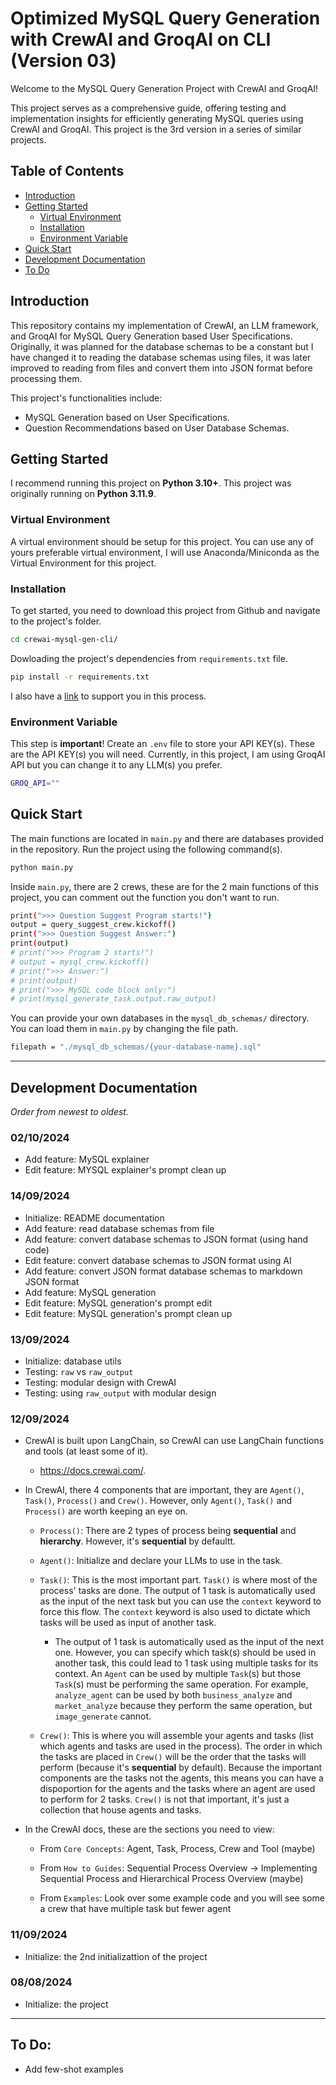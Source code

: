 # Optimized MySQL Query Generation with CrewAI and GroqAI on CLI (Version 03)

Welcome to the MySQL Query Generation Project with CrewAI and GroqAI!

This project serves as a comprehensive guide, offering testing and implementation insights for efficiently generating MySQL queries using CrewAI and GroqAI. This project is the 3rd version in a series of similar projects.

## Table of Contents

- [Introduction](#introduction)
- [Getting Started](#getting-started)
  - [Virtual Environment](#Virtual-Environment)
  - [Installation](#installation)
  - [Environment Variable](#Environment-Variable)
- [Quick Start](#Quick-Start)
- [Development Documentation](#development-documentation)
- [To Do](#to-do)

## Introduction

This repository contains my implementation of CrewAI, an LLM framework, and GroqAI for MySQL Query Generation based User Specifications. Originally, it was planned for the database schemas to be a constant but I have changed it to reading the database schemas using files, it was later improved to reading from files and convert them into JSON format before processing them.

This project's functionalities include:

- MySQL Generation based on User Specifications.
- Question Recommendations based on User Database Schemas.

## Getting Started

I recommend running this project on **Python 3.10+**. This project was originally running on **Python 3.11.9**.

### Virtual Environment

A virtual environment should be setup for this project. You can use any of yours preferable virtual environment, I will use Anaconda/Miniconda as the Virtual Environment for this project.

### Installation

To get started, you need to download this project from Github and navigate to the project's folder.

```sh
cd crewai-mysql-gen-cli/
```

Dowloading the project's dependencies from `requirements.txt` file.

```sh
pip install -r requirements.txt
```

I also have a [link](https://chatgpt.com/share/757c50b4-f574-48d0-a04d-c955d100aeab) to support you in this process.

### Environment Variable

This step is **important**! Create an `.env` file to store your API KEY(s). These are the API KEY(s) you will need. Currently, in this project, I am using GroqAI API but you can change it to any LLM(s) you prefer.

```sh
GROQ_API=""
```

## Quick Start

The main functions are located in `main.py` and there are databases provided in the repository. Run the project using the following command(s).

```sh
python main.py
```

Inside `main.py`, there are 2 crews, these are for the 2 main functions of this project, you can comment out the function you don't want to run.

```sh
print(">>> Question Suggest Program starts!")
output = query_suggest_crew.kickoff()
print(">>> Question Suggest Answer:")
print(output)
# print(">>> Program 2 starts!")
# output = mysql_crew.kickoff()
# print(">>> Answer:")
# print(output)
# print(">>> MySQL code block only:")
# print(mysql_generate_task.output.raw_output)
```

You can provide your own databases in the `mysql_db_schemas/` directory. You can load them in `main.py` by changing the file path.

```sh
filepath = "./mysql_db_schemas/{your-database-name}.sql"
```

---

## Development Documentation

*Order from newest to oldest.*

### 02/10/2024

- Add feature: MySQL explainer
- Edit feature: MYSQL explainer's prompt clean up

### 14/09/2024

- Initialize: README documentation
- Add feature: read database schemas from file
- Add feature: convert database schemas to JSON format (using hand code)
- Edit feature: convert database schemas to JSON format using AI
- Add feature: convert JSON format database schemas to markdown JSON format
- Add feature: MySQL generation
- Edit feature: MySQL generation's prompt edit
- Edit feature: MySQL generation's prompt clean up

### 13/09/2024

- Initialize: database utils
- Testing: `raw` vs `raw_output`
- Testing: modular design with CrewAI
- Testing: using `raw_output` with modular design

### 12/09/2024

- CrewAI is built upon LangChain, so CrewAI can use LangChain functions and tools (at least some of it).

  - https://docs.crewai.com/.

- In CrewAI, there 4 components that are important, they are `Agent()`, `Task()`, `Process()` and `Crew()`. However, only `Agent()`, `Task()` and `Process()` are worth keeping an eye on.

  - `Process()`: There are 2 types of process being **sequential** and **hierarchy**. However, it's **sequential** by defaultt.

  - `Agent()`: Initialize and declare your LLMs to use in the task.

  - `Task()`: This is the most important part. `Task()` is where most of the process' tasks are done. The output of 1 task is automatically used as the input of the next task but you can use the `context` keyword to force this flow. The `context` keyword is also used to dictate which tasks will be used as input of another task.

    - The output of 1 task is automatically used as the input of the next one. However, you can specify which task(s)
      should be used in another task, this could lead to 1 task using multiple tasks for its context. An `Agent` can be used by multiple `Task`(s) but those `Task`(s) must be performing the same operation. For example, `analyze_agent` can be used by both `business_analyze` and `market_analyze` because they perform the same operation, but `image_generate` cannot.

  - `Crew()`: This is where you will assemble your agents and tasks (list which agents and tasks are used in the process). The order in which the tasks are placed in `Crew()` will be the order that the tasks will perform (because it's **sequential** by default). Because the important components are the tasks not the agents, this means you can have a dispoportion for the agents and the tasks where an agent are used to perform for 2 tasks. `Crew()` is not that important, it's just a collection that house agents and tasks.

- In the CrewAI docs, these are the sections you need to view:

  - From `Core Concepts`: Agent, Task, Process, Crew and Tool (maybe)

  - From `How to Guides`: Sequential Process Overview -> Implementing Sequential Process and Hierarchical Process Overview (maybe)

  - From `Examples`: Look over some example code and you will see some a crew that have multiple task but fewer agent

### 11/09/2024

- Initialize: the 2nd initializattion of the project

### 08/08/2024

- Initialize: the project

---

## To Do:

- Add few-shot examples
